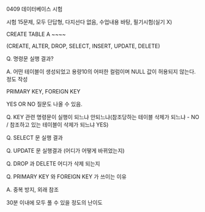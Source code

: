 0409 데이터베이스 시험

시험 15문제, 모두 단답형, 다지선다 없음, 수업내용 바탕, 필기시험(실기 X)



CREATE TABLE A ~~~~

(CREATE, ALTER, DROP, SELECT, INSERT, UPDATE, DELETE)

Q. 명령문 실행 결과?

A. 어떤 테이블이 생성되었고 용량10의 어떠한 컬럼이며 NULL 값이 허용되지 않는다. 정도 작성



PRIMARY KEY, FOREIGN KEY

YES OR NO 질문도 나올 수 있음. 

Q. KEY 관련 명령문이 실행이 되느냐 안되느냐(참조당하는 테이블 삭제가 되느냐 - NO / 참조하고 있는 테이블이 삭제가 되느냐 YES)



Q. SELECT 문 실행 결과

Q. UPDATE 문 실행결과 (어디가 어떻게 바뀌었는지)

Q. DROP 과 DELETE 어디가 삭제 되는지 



Q. PRIMARY KEY 와 FOREIGN KEY 가 쓰이는 이유

A. 중복 방지, 외래 참조



30분 이내에 모두 풀 수 있을 정도의 난이도 